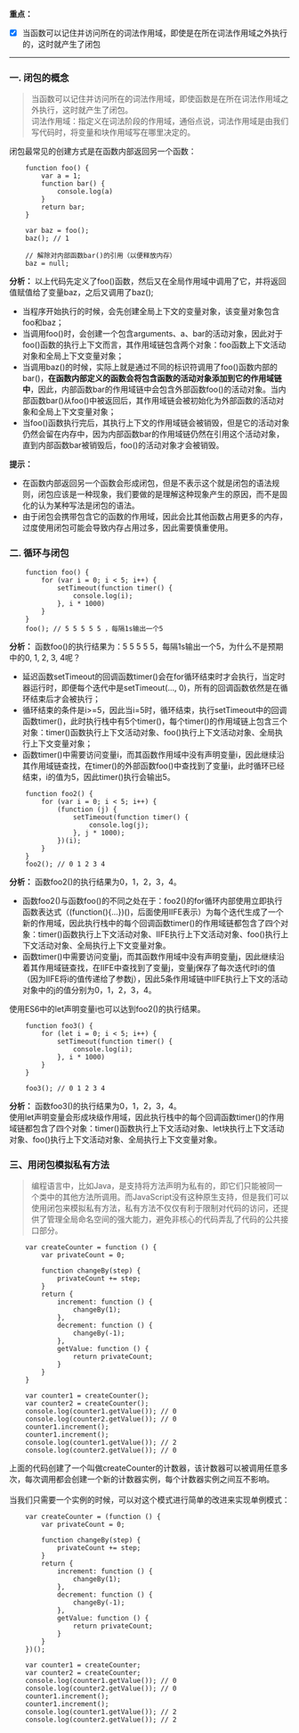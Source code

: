 **重点：**
- [x] 当函数可以记住并访问所在的词法作用域，即使是在所在词法作用域之外执行的，这时就产生了闭包

---
### 一. 闭包的概念
> 当函数可以记住并访问所在的词法作用域，即使函数是在所在词法作用域之外执行，这时就产生了闭包。<br/>
词法作用域：指定义在词法阶段的作用域，通俗点说，词法作用域是由我们写代码时，将变量和块作用域写在哪里决定的。

闭包最常见的创建方式是在函数内部返回另一个函数：
```
    function foo() {
        var a = 1;
        function bar() {
            console.log(a)
        }
        return bar;
    }

    var baz = foo();
    baz(); // 1
    
    // 解除对内部函数bar()的引用（以便释放内存）
    baz = null;
```
**分析：** 以上代码先定义了foo()函数，然后又在全局作用域中调用了它，并将返回值赋值给了变量baz，之后又调用了baz();
- 当程序开始执行的时候，会先创建全局上下文的变量对象，该变量对象包含foo和baz；
- 当调用foo()时，会创建一个包含arguments、a、bar的活动对象，因此对于foo()函数的执行上下文而言，其作用域链包含两个对象：foo函数上下文活动对象和全局上下文变量对象；
- 当调用baz()的时候，实际上就是通过不同的标识符调用了foo()函数内部的bar()，**在函数内部定义的函数会将包含函数的活动对象添加到它的作用域链中**，因此，内部函数bar的作用域链中会包含外部函数foo()的活动对象。当内部函数bar()从foo()中被返回后，其作用域链会被初始化为外部函数的活动对象和全局上下文变量对象；
- 当foo()函数执行完后，其执行上下文的作用域链会被销毁，但是它的活动对象仍然会留在内存中，因为内部函数bar的作用域链仍然在引用这个活动对象，直到内部函数bar被销毁后，foo()的活动对象才会被销毁。

**提示：** 
- 在函数内部返回另一个函数会形成闭包，但是不表示这个就是闭包的语法规则，闭包应该是一种现象，我们要做的是理解这种现象产生的原因，而不是固化的认为某种写法是闭包的语法。
- 由于闭包会携带包含它的函数的作用域，因此会比其他函数占用更多的内存，过度使用闭包可能会导致内存占用过多，因此需要慎重使用。

### 二. 循环与闭包
```
    function foo() {
        for (var i = 0; i < 5; i++) {
            setTimeout(function timer() {
                console.log(i);
            }, i * 1000)
        }
    }
    foo(); // 5 5 5 5 5 ，每隔1s输出一个5
```
**分析：** 函数foo()的执行结果为：5 5 5 5 5，每隔1s输出一个5，为什么不是预期中的0, 1, 2, 3, 4呢？<br/>
- 延迟函数setTimeout的回调函数timer()会在for循环结束时才会执行，当定时器运行时，即便每个迭代中是setTimeout(..., 0)，所有的回调函数依然是在循环结束后才会被执行；
- 循环结束的条件是i>=5，因此当i=5时，循环结束，执行setTimeout中的回调函数timer()，此时执行栈中有5个timer()，每个timer()的作用域链上包含三个对象：timer()函数执行上下文活动对象、foo()执行上下文活动对象、全局执行上下文变量对象；
- 函数timer()中需要访问变量i，而其函数作用域中没有声明变量i，因此继续沿其作用域链查找，在timer()的外部函数foo()中查找到了变量i，此时循环已经结束，i的值为5，因此timer()执行会输出5。


```
    function foo2() {
        for (var i = 0; i < 5; i++) {
            (function (j) {
                setTimeout(function timer() {
                    console.log(j);
                }, j * 1000);
            })(i);
        }
    }
    foo2(); // 0 1 2 3 4
```
**分析：** 函数foo2()的执行结果为0，1，2，3，4。<br/>
- 函数foo2()与函数foo()的不同之处在于：foo2()的for循环内部使用立即执行函数表达式（(function(){...})()，后面使用IIFE表示）为每个迭代生成了一个新的作用域，因此执行栈中的每个回调函数timer()的作用域链都包含了四个对象：timer()函数执行上下文活动对象、IIFE执行上下文活动对象、foo()执行上下文活动对象、全局执行上下文变量对象。
- 函数timer()中需要访问变量j，而其函数作用域中没有声明变量j，因此继续沿着其作用域链查找，在IIFE中查找到了变量j，变量j保存了每次迭代时i的值（因为IIFE将i的值传递给了参数j），因此5条作用域链中IIFE执行上下文的活动对象中的j的值分别为0，1，2，3，4。

使用ES6中的let声明变量i也可以达到foo2()的执行结果。

```
    function foo3() {
        for (let i = 0; i < 5; i++) {
            setTimeout(function timer() {
                console.log(i);
            }, i * 1000)
        }
    }
    
    foo3(); // 0 1 2 3 4
```
**分析：** 函数foo3()的执行结果为0，1，2，3，4。<br/>
使用let声明变量会形成块级作用域，因此执行栈中的每个回调函数timer()的作用域链都包含了四个对象：timer()函数执行上下文活动对象、let块执行上下文活动对象、foo()执行上下文活动对象、全局执行上下文变量对象。

### 三、用闭包模拟私有方法
> 编程语言中，比如Java，是支持将方法声明为私有的，即它们只能被同一个类中的其他方法所调用。而JavaScript没有这种原生支持，但是我们可以使用闭包来模拟私有方法，私有方法不仅仅有利于限制对代码的访问，还提供了管理全局命名空间的强大能力，避免非核心的代码弄乱了代码的公共接口部分。

```
    var createCounter = function () {
        var privateCount = 0;
    
        function changeBy(step) {
            privateCount += step;
        }
        return {
            increment: function () {
                changeBy(1);
            },
            decrement: function () {
                changeBy(-1);
            },
            getValue: function () {
                return privateCount;
            }
        }
    }
    
    var counter1 = createCounter();
    var counter2 = createCounter();
    console.log(counter1.getValue()); // 0
    console.log(counter2.getValue()); // 0
    counter1.increment();
    counter1.increment();
    console.log(counter1.getValue()); // 2
    console.log(counter2.getValue()); // 0
```
上面的代码创建了一个叫做createCounter的计数器，该计数器可以被调用任意多次，每次调用都会创建一个新的计数器实例，每个计数器实例之间互不影响。<br/>
<br/>
当我们只需要一个实例的时候，可以对这个模式进行简单的改进来实现单例模式：
```
    var createCounter = (function () {
        var privateCount = 0;
    
        function changeBy(step) {
            privateCount += step;
        }
        return {
            increment: function () {
                changeBy(1);
            },
            decrement: function () {
                changeBy(-1);
            },
            getValue: function () {
                return privateCount;
            }
        }
    })();
    
    var counter1 = createCounter;
    var counter2 = createCounter;
    console.log(counter1.getValue()); // 0
    console.log(counter2.getValue()); // 0
    counter1.increment();
    counter1.increment();
    console.log(counter1.getValue()); // 2
    console.log(counter2.getValue()); // 2
```
